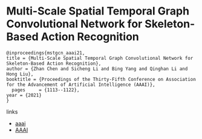 # Multi-Scale Spatial Temporal Graph Convolutional Network for Skeleton-Based Action Recognition

```
@inproceedings{mstgcn_aaai21,
title = {Multi-Scale Spatial Temporal Graph Convolutional Network for Skeleton-Based Action Recognition},
author = {Zhan Chen and Sicheng Li and Bing Yang and Qinghan Li and Hong Liu},
booktitle = {Proceedings of the Thirty-Fifth Conference on Association for the Advancement of Artificial Intelligence (AAAI)},
  pages	    = {1113--1122},
year = {2021}
}
```

links
- [aaai](https://www.aaai.org/AAAI21Papers/AAAI-5287.ChenZ.pdf)
- [AAAI](https://ojs.aaai.org/index.php/AAAI/article/view/16197)